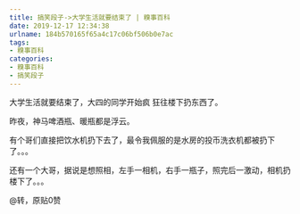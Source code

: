 ```yaml
---
title: 搞笑段子->大学生活就要结束了 | 糗事百科
date: 2019-12-17 12:34:38
urlname: 184b570165f65a4c17c06bf506b0e7ac
tags: 
- 糗事百科
categories:
- 糗事百科
- 搞笑段子
---
```

大学生活就要结束了，大四的同学开始疯 狂往楼下扔东西了。

昨夜，神马啤酒瓶、暖瓶都是浮云。

有个哥们直接把饮水机扔下去了，最令我佩服的是水房的投币洗衣机都被扔下了。。。

还有一个大哥，据说是想照相，左手一相机，右手一瓶子，照完后一激动，相机扔楼下了。。。

@转，原贴0赞


